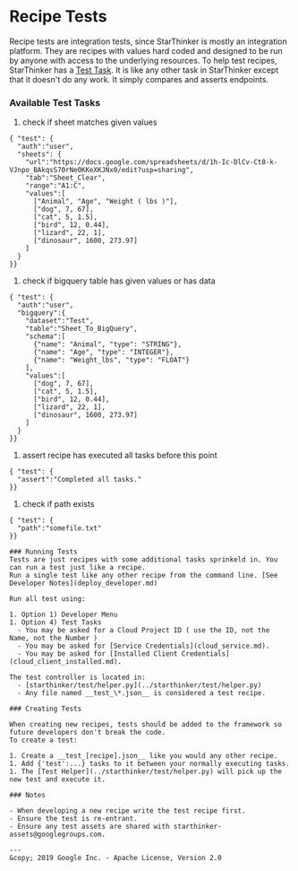 # Recipe Tests

Recipe tests are integration tests, since StarThinker is mostly an integration platform.  They are recipes
with values hard coded and designed to be run by anyone with access to the underlying resources.  To help 
test recipes, StarThinker has a [Test Task](../starthinker/task/test/). It is like any other task
in StarThinker except that it doesn't do any work.  It simply compares and asserts endpoints.  

### Available Test Tasks

1. check if sheet matches given values
```
{ "test": {
  "auth":"user",
  "sheets": {
    "url":"https://docs.google.com/spreadsheets/d/1h-Ic-DlCv-Ct8-k-VJnpo_BAkqsS70rNe0KKeXKJNx0/edit?usp=sharing",
    "tab":"Sheet_Clear",
    "range":"A1:C",
    "values":[
      ["Animal", "Age", "Weight ( lbs )"],
      ["dog", 7, 67],
      ["cat", 5, 1.5],
      ["bird", 12, 0.44],
      ["lizard", 22, 1],
      ["dinosaur", 1600, 273.97]
    ]
  }
}}
```
1. check if bigquery table has given values or has data
```
{ "test": {
  "auth":"user",
  "bigquery":{
    "dataset":"Test",
    "table":"Sheet_To_BigQuery",
    "schema":[
      {"name": "Animal", "type": "STRING"},
      {"name": "Age", "type": "INTEGER"},
      {"name": "Weight_lbs", "type": "FLOAT"}
    ],
    "values":[
      ["dog", 7, 67],
      ["cat", 5, 1.5],
      ["bird", 12, 0.44],
      ["lizard", 22, 1],
      ["dinosaur", 1600, 273.97]
    ]
  }
}}
```
1. assert recipe has executed all tasks before this point
```
{ "test": {
  "assert":"Completed all tasks."
}}
``` 
1. check if path exists
```
{ "test": {
  "path":"somefile.txt"
}}

### Running Tests
Tests are just recipes with some additional tasks sprinkeld in. You can run a test just like a recipe.  
Run a single test like any other recipe from the command line. [See Developer Notes](deploy_developer.md)

Run all test using:

1. Option 1) Developer Menu
1. Option 4) Test Tasks
  - You may be asked for a Cloud Project ID ( use the ID, not the Name, not the Number )
  - You may be asked for [Service Credentials](cloud_service.md).
  - You may be asked for [Installed Client Credentials](cloud_client_installed.md).

The test controller is located in:
  - [starthinker/test/helper.py](../starthinker/test/helper.py)
  - Any file named __test_\*.json__ is considered a test recipe.

### Creating Tests

When creating new recipes, tests should be added to the framework so future developers don't break the code.
To create a test:

1. Create a __test_[recipe].json__ like you would any other recipe.
1. Add {'test':...} tasks to it between your normally executing tasks.
1. The [Test Helper](../starthinker/test/helper.py) will pick up the new test and execute it.

### Notes

- When developing a new recipe write the test recipe first.
- Ensure the test is re-entrant.
- Ensure any test assets are shared with starthinker-assets@googlegroups.com.

---
&copy; 2019 Google Inc. - Apache License, Version 2.0
